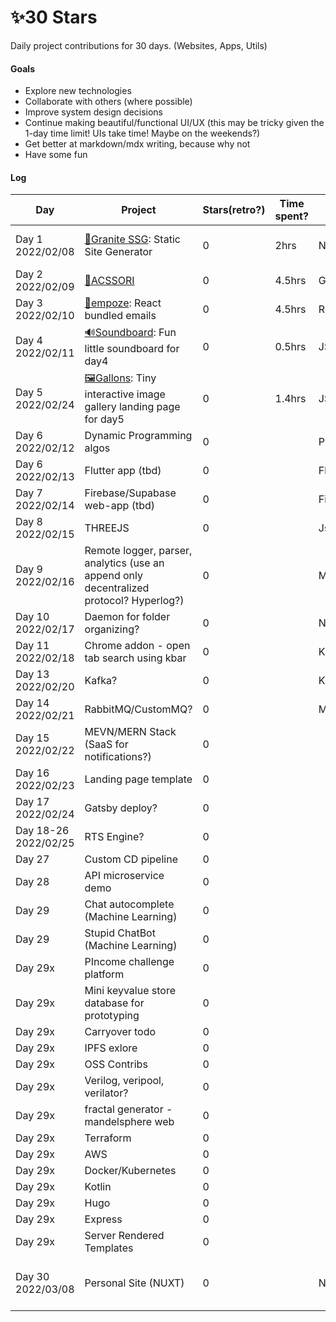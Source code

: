 # ✨30 Stars
 Daily project contributions for 30 days. (Websites, Apps, Utils)

#### Goals
- Explore new technologies
- Collaborate with others (where possible)
- Improve system design decisions
- Continue making beautiful/functional UI/UX (this may be tricky given the 1-day time limit! UIs take time! Maybe on the weekends?)
- Get better at markdown/mdx writing, because why not
- Have some fun

#### Log

| Day   | Project     | Stars(retro?) | Time spent? | Tech |Comments|
|-------|-------------|---------------|-------------|------|--------|
| Day 1 2022/02/08 | [🗻Granite SSG](https://github.com/kolism/Granite): Static Site Generator| 0 |   2hrs        |Node, ejs, front-matter, marked, md, css, html, js             | 4kb code size @ [Demo](https://granite.vercel.app/) |
| Day 2 2022/02/09 | [🎀ACSSORI](https://github.com/kolism/ACSSORI)  |      0         |     4.5hrs        |  GULP, CSS, HTML, YML(Github actions)   | Drop-in CSS [Demo](https://acssori.vercel.app/)      |
| Day 3 2022/02/10 | [📨empoze](https://github.com/kolism/empoze): React bundled emails            |     0        |   4.5hrs   | ReactJS,Webpack,Tailwind,CSS,HTML,Babel,Juice,Mailwind      | |
| Day 4 2022/02/11 | [🔊Soundboard](https://github.com/kolism/Soundboard): Fun little soundboard for day4         |     0        |  0.5hrs    | JS/CSS/HTML      |[Demo](https://kolism.github.io/Soundboard/)  |
| Day 5 2022/02/24 | [🖼Gallons](https://github.com/kolism/Goundboard): Tiny interactive image gallery landing page for day5         |     0        |  1.4hrs    | JS/CSS/HTML      |[Demo](https://kolism.github.io/Gallons/)  |
| Day 6 2022/02/12 | Dynamic Programming algos            |     0        |      | Python?      | |
| Day 6 2022/02/13 | Flutter app (tbd)        |       0      |      | Flutter,JS      | |
| Day 7 2022/02/14 | Firebase/Supabase web-app (tbd)       |      0       |      | Firebase,JS      | |
| Day 8 2022/02/15 | THREEJS       |      0       |      | Js,Webgl,Threejs,html      | |
| Day 9 2022/02/16 | Remote logger, parser, analytics (use an append only decentralized protocol? Hyperlog?)      |      0       |      | Mongo?Node?      | |
| Day 10 2022/02/17 | Daemon for folder organizing?       |      0       |      | Node + FS?      | |
| Day 11 2022/02/18 | Chrome addon - open tab search using kbar       |      0       |      | Kbar + javascript     | |
| Day 13 2022/02/20 | Kafka?          |       0      |      | Kafka      |  |
| Day 14 2022/02/21 | RabbitMQ/CustomMQ?         |       0      |      | MQ      |  |
| Day 15 2022/02/22 | MEVN/MERN Stack (SaaS for notifications?)         |       0      |      |    |  |
| Day 16 2022/02/23 | Landing page template        |       0      |      |    |  |
| Day 17 2022/02/24 | Gatsby deploy?       |       0      |      |    |  |
| Day 18-26 2022/02/25 | RTS Engine?       |       0      |      |    |  |
| Day 27  | Custom CD pipeline    |       0      |      |    |  |
| Day 28  | API microservice demo    |       0      |      |    |  |
| Day 29  | Chat autocomplete (Machine Learning)   |       0      |      |    |  |
| Day 29  | Stupid ChatBot (Machine Learning)    |       0      |      |    |  |
| Day 29x | PIncome challenge platform    |       0      |      |    |  |
| Day 29x | Mini keyvalue store database for prototyping    |       0      |      |    |  |
| Day 29x | Carryover todo    |       0      |      |    |  |
| Day 29x | IPFS exlore    |       0      |      |    |  |
| Day 29x | OSS Contribs    |       0      |      |    |  |
| Day 29x | Verilog, veripool, verilator?    |       0      |      |    |  |
| Day 29x | fractal generator - mandelsphere web   |       0      |      |    |  |
| Day 29x | Terraform   |       0      |      |    |  |
| Day 29x | AWS   |       0      |      |    |  |
| Day 29x | Docker/Kubernetes   |       0      |      |    |  |
| Day 29x | Kotlin   |       0      |      |    |  |
| Day 29x | Hugo   |       0      |      |    |  |
| Day 29x | Express   |       0      |      |    |  |
| Day 29x | Server Rendered Templates   |       0      |      |    |  |
| Day 30 2022/03/08 | Personal Site   (NUXT)          |       0      |      | Nuxt      | A simple personal webpage for myself |
